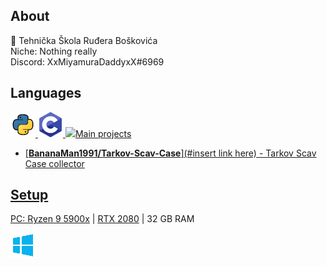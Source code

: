 ## About
🏫 Tehnička Škola Ruđera Boškovića<br>
Niche: Nothing really<br>
Discord: XxMiyamuraDaddyxX#6969

## Languages
<a href="https://www.python.org/">
    <img src="https://github.com/sh0tzz/sh0tzz/blob/main/assets/python_icon_40x40.png?raw=true"/>
</a>
<a href="https://sourceforge.net/projects/mingw/">
    <img src="https://github.com/sh0tzz/sh0tzz/blob/main/assets/c_icon_40x40.png?raw=true"/>
</a>
<a href="https://en.wikipedia.org/wiki/C%2B%2B">
    <img src="https://en.wikipedia.org/wiki/File:ISO_C%2B%2B_Logo.svg"

## Main projects
- [**BananaMan1991/Tarkov-Scav-Case**](#insert link here) - Tarkov Scav Case collector

## Setup
PC: [Ryzen 9 5900x](https://www.amd.com/en/products/cpu/amd-ryzen-9-5900x) |
 [RTX 2080](https://www.nvidia.com/en-me/geforce/graphics-cards/rtx-2080/) |
 32 GB RAM
 
 <a href="https://www.microsoft.com/en-us/software-download/windows10ISO">
  <img src="https://github.com/sh0tzz/sh0tzz/blob/main/assets/win10_logo_40x40.png?raw=true">
</a>
